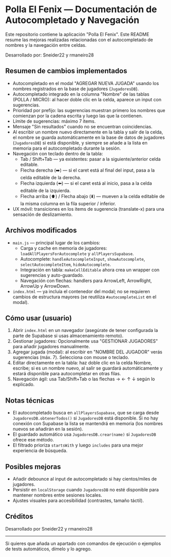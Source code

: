# Polla El Fenix — Documentación de Autocompletado y Navegación

Este repositorio contiene la aplicación "Polla El Fenix". Este README resume las mejoras realizadas relacionadas con el autocompletado de nombres y la navegación entre celdas.

Desarrollado por: Sneider22 y rmaneiro28

## Resumen de cambios implementados
- Autocompletado en el modal "AGREGAR NUEVA JUGADA" usando los nombres registrados en la base de jugadores (`JugadoresDB`).
- Autocompletado integrado en la columna "Nombre" de las tablas (POLLA / MICRO): al hacer doble clic en la celda, aparece un input con sugerencias.
- Prioridad por prefijo: las sugerencias muestran primero los nombres que comienzan por la cadena escrita y luego las que la contienen.
- Límite de sugerencias: máximo 7 ítems.
- Mensaje "Sin resultados" cuando no se encuentran coincidencias.
- Al escribir un nombre nuevo directamente en la tabla y salir de la celda, el nombre se guarda automáticamente en la base de datos de jugadores (`JugadoresDB`) si está disponible, y siempre se añade a la lista en memoria para el autocompletado durante la sesión.
- Navegación con teclado dentro de la tabla:
  - Tab / Shift+Tab — ya existentes: pasar a la siguiente/anterior celda editable.
  - Flecha derecha (➡️) — si el caret está al final del input, pasa a la celda editable de la derecha.
  - Flecha izquierda (⬅️) — si el caret está al inicio, pasa a la celda editable de la izquierda.
  - Flecha arriba (⬆️) / Flecha abajo (⬇️) — mueven a la celda editable de la misma columna en la fila superior / inferior.
- UX móvil: transiciones en los items de sugerencia (translate-x) para una sensación de deslizamiento.

## Archivos modificados
- `main.js` — principal lugar de los cambios:
  - Carga y cache en memoria de jugadores: `loadAllPlayersForAutocomplete` y `allPlayersSupabase`.
  - Autocomplete: `handleAutocompleteInput`, `showAutocomplete`, `selectAutocompleteItem`, `hideAutocomplete`.
  - Integración en tabla: `makeCellEditable` ahora crea un wrapper con sugerencias y auto-guardado.
  - Navegación con flechas: handlers para ArrowLeft, ArrowRight, ArrowUp y ArrowDown.
- `index.html` — ya incluía el contenedor del modal; no se requieren cambios de estructura mayores (se reutiliza `#autocompleteList` en el modal).

## Cómo usar (usuario)
1. Abrir `index.html` en un navegador (asegúrate de tener configurada la parte de Supabase si usas almacenamiento remoto).
2. Gestionar jugadores: Opcionalmente usa "GESTIONAR JUGADORES" para añadir jugadores manualmente.
3. Agregar jugada (modal): al escribir en "NOMBRE DEL JUGADOR" verás sugerencias (máx. 7). Selecciona con mouse o teclado.
4. Editar directamente en la tabla: haz doble clic en la celda Nombre, escribe; si es un nombre nuevo, al salir se guardará automáticamente y estará disponible para autocompletar en otras filas.
5. Navegación ágil: usa Tab/Shift+Tab o las flechas → ← ↑ ↓ según lo explicado.

## Notas técnicas
- El autocompletado busca en `allPlayersSupabase`, que se carga desde `JugadoresDB.obtenerTodos()` si `JugadoresDB` está disponible. Si no hay conexión con Supabase la lista se mantendrá en memoria (los nombres nuevos se añadirán en la sesión).
- El guardado automático usa `JugadoresDB.crear(name)` si `JugadoresDB` ofrece ese método.
- El filtrado prioriza `startsWith` y luego `includes` para una mejor experiencia de búsqueda.

## Posibles mejoras
- Añadir debounce al input de autocompletado si hay cientos/miles de jugadores.
- Persistir en `localStorage` cuando `JugadoresDB` no esté disponible para mantener nombres entre sesiones locales.
- Ajustes visuales para accesibilidad (contrastes, tamaño táctil).

## Créditos
Desarrollado por Sneider22 y rmaneiro28

---
Si quieres que añada un apartado con comandos de ejecución o ejemplos de tests automáticos, dímelo y lo agrego.